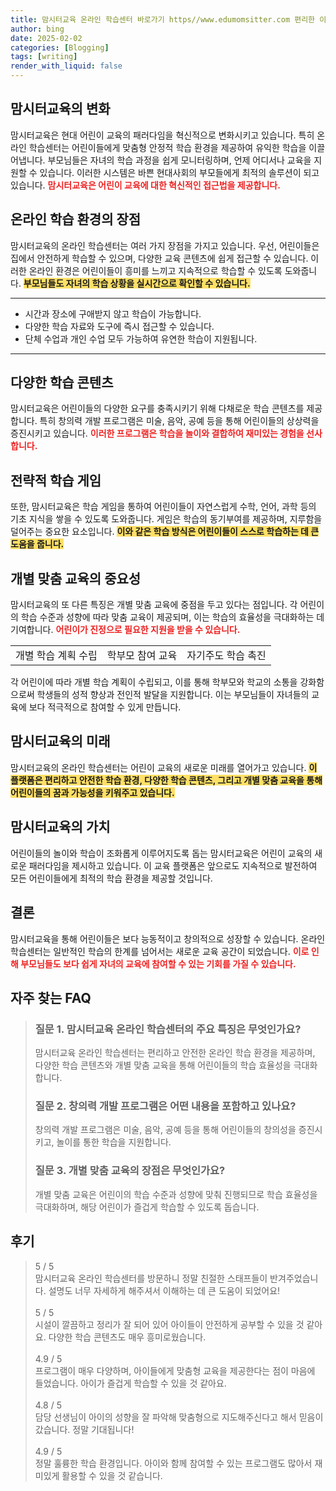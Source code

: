 ```yaml
---
title: 맘시터교육 온라인 학습센터 바로가기 https//www.edumomsitter.com 편리한 이용
author: bing
date: 2025-02-02
categories: [Blogging]
tags: [writing]
render_with_liquid: false
---
```



<h2 id='맘시터교육의 변화'>맘시터교육의 변화</h2>

<p>맘시터교육은 현대 어린이 교육의 패러다임을 혁신적으로 변화시키고 있습니다. 특히 온라인 학습센터는 어린이들에게 맞춤형 안정적 학습 환경을 제공하여 유익한 학습을 이끌어냅니다. 부모님들은 자녀의 학습 과정을 쉽게 모니터링하며, 언제 어디서나 교육을 지원할 수 있습니다. 이러한 시스템은 바쁜 현대사회의 부모들에게 최적의 솔루션이 되고 있습니다. <b><span style="color: #ee2323;">맘시터교육은 어린이 교육에 대한 혁신적인 접근법을 제공합니다.</span></b></p>

<h2 id='온라인 학습 환경의 장점'>온라인 학습 환경의 장점</h2>

<p>맘시터교육의 온라인 학습센터는 여러 가지 장점을 가지고 있습니다. 우선, 어린이들은 집에서 안전하게 학습할 수 있으며, 다양한 교육 콘텐츠에 쉽게 접근할 수 있습니다. 이러한 온라인 환경은 어린이들이 흥미를 느끼고 지속적으로 학습할 수 있도록 도와줍니다. <b><span style="background-color: #ffe066;">부모님들도 자녀의 학습 상황을 실시간으로 확인할 수 있습니다.</span></b></p>

<hr />

<ul>
    <li>시간과 장소에 구애받지 않고 학습이 가능합니다.</li>
    <li>다양한 학습 자료와 도구에 즉시 접근할 수 있습니다.</li>
    <li>단체 수업과 개인 수업 모두 가능하여 유연한 학습이 지원됩니다.</li>
</ul>

<hr />

<h2 id='다양한 학습 콘텐츠'>다양한 학습 콘텐츠</h2>

<p>맘시터교육은 어린이들의 다양한 요구를 충족시키기 위해 다채로운 학습 콘텐츠를 제공합니다. 특히 창의력 개발 프로그램은 미술, 음악, 공예 등을 통해 어린이들의 상상력을 증진시키고 있습니다. <b><span style="color: #ee2323;">이러한 프로그램은 학습을 놀이와 결합하여 재미있는 경험을 선사합니다.</span></b></p>

<h2 id='전략적 학습 게임'>전략적 학습 게임</h2>

<p>또한, 맘시터교육은 학습 게임을 통하여 어린이들이 자연스럽게 수학, 언어, 과학 등의 기초 지식을 쌓을 수 있도록 도와줍니다. 게임은 학습의 동기부여를 제공하며, 지루함을 덜어주는 중요한 요소입니다. <b><span style="background-color: #ffe066;">이와 같은 학습 방식은 어린이들이 스스로 학습하는 데 큰 도움을 줍니다.</span></b></p>

<h2 id='개별 맞춤 교육의 중요성'>개별 맞춤 교육의 중요성</h2>

<p>맘시터교육의 또 다른 특징은 개별 맞춤 교육에 중점을 두고 있다는 점입니다. 각 어린이의 학습 수준과 성향에 따라 맞춤 교육이 제공되며, 이는 학습의 효율성을 극대화하는 데 기여합니다. <b><span style="color: #ee2323;">어린이가 진정으로 필요한 지원을 받을 수 있습니다.</span></b></p>

<table>
    <tr>
        <td>개별 학습 계획 수립</td>
        <td>학부모 참여 교육</td>
        <td>자기주도 학습 촉진</td>
    </tr>
</table>

<p>각 어린이에 따라 개별 학습 계획이 수립되고, 이를 통해 학부모와 학교의 소통을 강화함으로써 학생들의 성적 향상과 전인적 발달을 지원합니다. 이는 부모님들이 자녀들의 교육에 보다 적극적으로 참여할 수 있게 만듭니다.</p>

<h2 id='맘시터교육의 미래'>맘시터교육의 미래</h2>

<p>맘시터교육의 온라인 학습센터는 어린이 교육의 새로운 미래를 열어가고 있습니다. <b><span style="background-color: #ffe066;">이 플랫폼은 편리하고 안전한 학습 환경, 다양한 학습 콘텐츠, 그리고 개별 맞춤 교육을 통해 어린이들의 꿈과 가능성을 키워주고 있습니다.</span></b></p>

<h2 id='맘시터교육의 가치'>맘시터교육의 가치</h2>

<p>어린이들의 놀이와 학습이 조화롭게 이루어지도록 돕는 맘시터교육은 어린이 교육의 새로운 패러다임을 제시하고 있습니다. 이 교육 플랫폼은 앞으로도 지속적으로 발전하여 모든 어린이들에게 최적의 학습 환경을 제공할 것입니다.</p>

<h2 id='결론'>결론</h2>

<p>맘시터교육을 통해 어린이들은 보다 능동적이고 창의적으로 성장할 수 있습니다. 온라인 학습센터는 일반적인 학습의 한계를 넘어서는 새로운 교육 공간이 되었습니다. <b><span style="color: #ee2323;">이로 인해 부모님들도 보다 쉽게 자녀의 교육에 참여할 수 있는 기회를 가질 수 있습니다.</span></b></p>


<h2 id='자주_찾는_FAQ'>자주 찾는 FAQ</h2>
<div itemscope="" itemtype="https://schema.org/FAQPage"> 
<blockquote> 
<div itemscope="" itemprop="mainEntity" itemtype="https://schema.org/Question"> 
<h3 itemprop="name">질문 1. 맘시터교육 온라인 학습센터의 주요 특징은 무엇인가요?</h3> 
<div itemscope="" itemprop="acceptedAnswer" itemtype="https://schema.org/Answer"> 
<span itemprop="text"> 
<p>맘시터교육 온라인 학습센터는 편리하고 안전한 온라인 학습 환경을 제공하며, 다양한 학습 콘텐츠와 개별 맞춤 교육을 통해 어린이들의 학습 효율성을 극대화합니다.</p> 
</span> 
</div> 
</div> 

<div itemscope="" itemprop="mainEntity" itemtype="https://schema.org/Question"> 
<h3 itemprop="name">질문 2. 창의력 개발 프로그램은 어떤 내용을 포함하고 있나요?</h3> 
<div itemscope="" itemprop="acceptedAnswer" itemtype="https://schema.org/Answer"> 
<span itemprop="text"> 
<p>창의력 개발 프로그램은 미술, 음악, 공예 등을 통해 어린이들의 창의성을 증진시키고, 놀이를 통한 학습을 지원합니다.</p> 
</span> 
</div> 
</div> 

<div itemscope="" itemprop="mainEntity" itemtype="https://schema.org/Question"> 
<h3 itemprop="name">질문 3. 개별 맞춤 교육의 장점은 무엇인가요?</h3> 
<div itemscope="" itemprop="acceptedAnswer" itemtype="https://schema.org/Answer"> 
<span itemprop="text"> 
<p>개별 맞춤 교육은 어린이의 학습 수준과 성향에 맞춰 진행되므로 학습 효율성을 극대화하며, 해당 어린이가 즐겁게 학습할 수 있도록 돕습니다.</p> 
</span> 
</div> 
</div> 
</blockquote> 
</div>
<h2 id='후기'>후기</h2>
<div itemscope itemtype="https://schema.org/Product">
  <blockquote>
  <div itemprop="review" itemscope itemtype="https://schema.org/Review">
      <div itemprop="reviewRating" itemscope itemtype="https://schema.org/Rating"> <span itemprop="ratingValue">5</span> / <span itemprop="bestRating">5</span> </div>
      <span itemprop="reviewBody">맘시터교육 온라인 학습센터를 방문하니 정말 친절한 스태프들이 반겨주었습니다. 설명도 너무 자세하게 해주셔서 이해하는 데 큰 도움이 되었어요!</span>
  </div>
  <br>
  <div itemprop="review" itemscope itemtype="https://schema.org/Review">
      <div itemprop="reviewRating" itemscope itemtype="https://schema.org/Rating"> <span itemprop="ratingValue">5</span> / <span itemprop="bestRating">5</span> </div>
      <span itemprop="reviewBody">시설이 깔끔하고 정리가 잘 되어 있어 아이들이 안전하게 공부할 수 있을 것 같아요. 다양한 학습 콘텐츠도 매우 흥미로웠습니다.</span>
  </div>
  <br>
  <div itemprop="review" itemscope itemtype="https://schema.org/Review">
      <div itemprop="reviewRating" itemscope itemtype="https://schema.org/Rating"> <span itemprop="ratingValue">4.9</span> / <span itemprop="bestRating">5</span> </div>
      <span itemprop="reviewBody">프로그램이 매우 다양하며, 아이들에게 맞춤형 교육을 제공한다는 점이 마음에 들었습니다. 아이가 즐겁게 학습할 수 있을 것 같아요.</span>
  </div>
  <br>
  <div itemprop="review" itemscope itemtype="https://schema.org/Review">
      <div itemprop="reviewRating" itemscope itemtype="https://schema.org/Rating"> <span itemprop="ratingValue">4.8</span> / <span itemprop="bestRating">5</span> </div>
      <span itemprop="reviewBody">담당 선생님이 아이의 성향을 잘 파악해 맞춤형으로 지도해주신다고 해서 믿음이 갔습니다. 정말 기대됩니다!</span>
  </div>
  <br>
  <div itemprop="review" itemscope itemtype="https://schema.org/Review">
      <div itemprop="reviewRating" itemscope itemtype="https://schema.org/Rating"> <span itemprop="ratingValue">4.9</span> / <span itemprop="bestRating">5</span> </div>
      <span itemprop="reviewBody">정말 훌륭한 학습 환경입니다. 아이와 함께 참여할 수 있는 프로그램도 많아서 재미있게 활용할 수 있을 것 같습니다.</span>
  </div>
  </blockquote>
</div>
